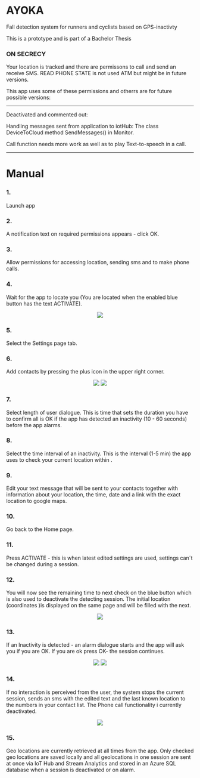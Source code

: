# AYOKA
Fall detection system for runners and cyclists based on GPS-inactivty

This is a prototype and is part of a Bachelor Thesis

### ON SECRECY

Your location is tracked and there are permissons to call and send an receive SMS.
READ PHONE STATE is not used ATM but might be in future versions.

This app uses  some of these permissions and otherrs are for future possible versions:
	<uses-permission android:name="android.permission.ACCESS_NETWORK_STATE" />
	<uses-permission android:name="android.permission.INTERNET" />
	<uses-permission android:name="android.permission.ACCESS_COARSE_LOCATION" />
	<uses-permission android:name="android.permission.ACCESS_FINE_LOCATION" />
	<uses-permission android:name="android.permission.ACCESS_MOCK_LOCATION" />
	<uses-permission android:name="android.permission.ACCESS_LOCATION_EXTRA_COMMANDS" />
	<uses-permission android:name="android.permission.BATTERY_STATS" />
	<uses-permission android:name="android.permission.ACCESS_CHECKIN_PROPERTIES" />
	<uses-permission android:name="android.permission.FOREGROUND_SERVICE" />
	<uses-permission android:name="android.permission.INSTANT_APP_FOREGROUND_SERVICE" />
	<uses-permission android:name="android.permission.ANSWER_PHONE_CALLS" />
	<uses-permission android:name="android.permission.CALL_PHONE" />
	<uses-permission android:name="android.permission.SEND_SMS" />
	<uses-permission android:name="android.permission.RECEIVE_SMS" />
	<uses-permission android:name="android.permission.READ_PHONE_STATE" />

*****
Deactivated and commented out:

Handling messages sent from application to iotHub:
The class DeviceToCloud 
method SendMessages() in Monitor.

Call function needs more work as well as to play Text-to-speech in a call.
*****


# Manual

### 1. 
Launch app
### 2. 
A notification text on required permissions appears  - click OK.
### 3. 
Allow permissions for accessing location, sending sms and  to make phone calls.
### 4. 
Wait for the app to locate you (You are located when the enabled blue button has the text ACTIVATE).
<p align="center">
	
<img src="https://lh4.googleusercontent.com/5XeuhEOc01RAGDDbD5ZRbsxpqYNfoyiFjd8OOdVlll1I_yilQ69TR8UES9KeMpAP3L2mmm8nMxPovvOOld2tnuTQs8h6Wduhc8waGC5o"/>
</p>







### 5. 
Select the Settings page tab.
### 6. 
Add contacts by pressing the plus icon in the upper right corner.
<p align="center">
<img src="https://lh5.googleusercontent.com/Ckdwal9ZvCn31mHf0V2SdJ3eqYzWBO3BW4G8Q6LnQKg72ZEHHtytbutQY9AlLuIsmDLQE44r7eGceR9e8GoP7i-8TF-OjZIzR25zrpcd"/> <img src="https://lh4.googleusercontent.com/q5VpVoDinJ3Q7qSER_sdydT9DlSSnzdtkfQ0RafG_IFi3KQjIKjSilut2XVHqxZ3_MzszMn9lWY33-b5y78m_Awn5PsED2qcTc_18w7B"/>
	</p>
		


### 7. 
Select length of user dialogue. This is time that sets the duration  you have to confirm all is OK if the app has detected an inactivity (10 - 60 seconds) before the app alarms.
### 8. 
Select the time interval of an inactivity. This is the interval (1-5 min) the app uses to check your current location within .
### 9. 
Edit your text message that will be sent to your contacts together with information about your location, the time, date and a link with the exact location to google maps.
### 10. 
Go back to the Home page.
### 11. 
Press ACTIVATE  - this is when latest edited settings are used, settings can´t be changed during a session.
### 12. 
You will now see the remaining time to next check on the blue button which is also used to deactivate the detecting session. The initial location (coordinates )is displayed on the same page and will be filled with the next. 

<p align="center">
<img src="https://lh5.googleusercontent.com/5qGWC33WYLSQE7L4lm5r-zPRyPufGKNr8Xiqrdf1xBDopUwTdtAT9s4loARvT6ELV8cnIRA4I-cNjoMnjRS0QqKr0CeL5Wg0fsx9JVtm"/>
</p>

### 13. 
If an Inactivity is detected - an alarm dialogue starts and the app will ask you if you are OK. If you are ok press OK- the session continues.

<p align="center">
<img src="https://lh5.googleusercontent.com/1k6odSaYUnDrlI4NExT_xOVPCnwwBQ95stv7FF-wlvy_ejqUdIMU1maQtgwMN2n-uaRFY8UzdJd9Cbf7e-j19SE8zjBeEkV9CG8Ghauu"/> <img src="https://lh4.googleusercontent.com/6um1qrtAuR2udF_ftPoDRIBm7tOnk6ABnEHGfyd-LomWliwrS6ijemkYOBgWpq3QHHiwy5Ka0-sNm4YoxQwTTstq6fbq98LEvUtBvvXC"/>
</p>




### 14. 
If no interaction is perceived from the user, the system stops the current session, sends an sms with the edited text and the last known location to the numbers in your contact list. The Phone call functionality i currently deactivated.

<p align="center">
<img src="https://lh4.googleusercontent.com/vSDzUXJmOtS40ar8Gy0US8_jEgN5PwmUvis9Rszpfmjo2WGwxY1_IN8L_7uUWoNXQNdWg0lXfQfKTB_uL32FZSOVEkfim6hYKWEGgySU"/>
	</p>




### 15. 
Geo locations are currently retrieved at all times from the app. Only checked geo locations are saved locally and all geolocations in one session are sent at once via IoT Hub and Stream Analytics and stored in an Azure SQL database when a session is deactivated or on alarm.




